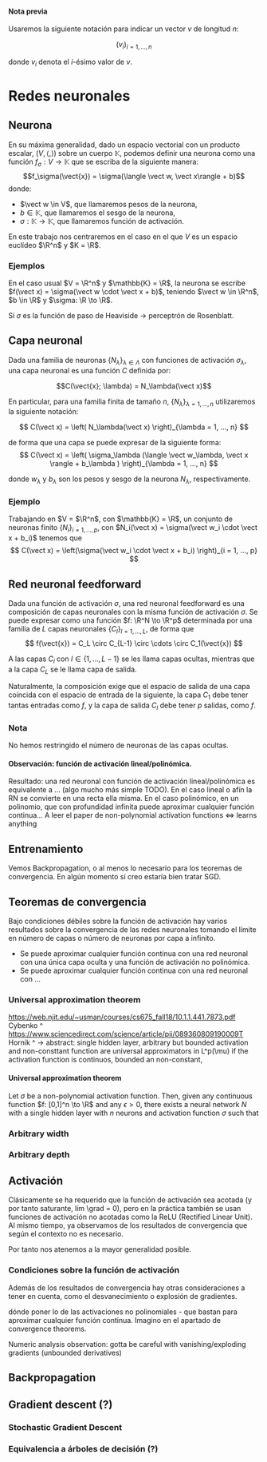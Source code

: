 #### Nota previa
<!-- TODO: mover esto a un apartado previo -->
Usaremos la siguiente notación para indicar un vector $v$ de longitud $n$:

$$\left( v_i \right)_{i = 1, ..., n}$$

donde $v_i$ denota el $i$-ésimo valor de $v$.
# Redes neuronales

## Neurona
<!-- reminder:
espacio prehilbertiano = producto escalar.
espacio de hilbert = espacio prehilbertiano completo.
espacio euclídeo = espacio de hilbert de dimensión finita

ie, el caso usual es el euclídeo 
-->
<!-- TODO: ver qué poner exactamente: euclídeo (finito) o Hilbert (caso general) -->
En su máxima generalidad, dado un espacio vectorial con un producto escalar, $(V, \langle , \rangle)$ sobre un cuerpo $\mathbb{K}$, podemos definir una neurona como una función $f_\sigma: V \to \mathbb{K}$ que se escriba de la siguiente manera: 
$$f_\sigma(\vect{x}) = \sigma(\langle \vect w, \vect x\rangle + b)$$ 
donde:

- $\vect w \in V$, que llamaremos pesos de la neurona,
- $b \in \mathbb{K}$, que llamaremos el sesgo de la neurona,
- $\sigma: \mathbb{K} \to \mathbb{K}$, que llamaremos función de activación. 

En este trabajo nos centraremos en el caso en el que $V$ es un espacio euclídeo $\R^n$ y $K = \R$.

### Ejemplos

En el caso usual $V = \R^n$ y $\mathbb{K} = \R$, la neurona se escribe $f(\vect x) = \sigma(\vect w \cdot \vect x + b)$, teniendo $\vect w \in \R^n$, $b \in \R$ y $\sigma: \R \to \R$. 

Si $\sigma$ es la función de paso de Heaviside -> perceptrón de Rosenblatt.

## Capa neuronal
<!-- TODO: también lo de docs/producto escalar/EV/EHilbertl
-->
Dada una familia de neuronas $\{N_\lambda \}_{\lambda \in \Lambda}$ con funciones de activación $\sigma_\lambda$, una capa neuronal es una función $C$ definida por:

$$C(\vect{x}; \lambda) = N_\lambda(\vect x)$$

En particular, para una familia finita de tamaño $n$, $\{N_\lambda\}_{\lambda = 1, ..., n}$ utilizaremos la siguiente notación:

$$ C(\vect x) = \left( N_\lambda(\vect x) \right)_{\lambda = 1, ..., n} $$

de forma que una capa se puede expresar de la siguiente forma:
$$ 
    C(\vect x) = \left( \sigma_\lambda (\langle \vect w_\lambda, \vect x \rangle + b_\lambda ) \right)_{\lambda = 1, ..., n} 
$$

donde $w_\lambda$ y $b_\lambda$ son los pesos y sesgo de la neurona $N_\lambda$, respectivamente.

### Ejemplo

Trabajando en $V = $\R^n$, con $\mathbb{K} = \R$, un conjunto de neuronas finito $\{N_i\}_{i = 1, ..., p}$, con $N_i(\vect x) = \sigma(\vect w_i \cdot \vect x + b_i)$ tenemos que
$$
C(\vect x) = \left(\sigma(\vect w_i \cdot \vect x + b_i) \right)_{i = 1, ..., p}
$$
<!-- Dado un espacio vectorial con un producto escalar $(V, \langle , \rangle)$, sobre un cuerpo $\mathbb{K}$, una capa neuronal es una función $C: V \to \mathbb K$ determinada por una familia $\{n_\lambda \}_{\lambda \in \Lambda} con la misma función de activación, de forma que si -->

<!--Dada una función de activación $\sigma$, una capa neuronal es una función $-->
<!--$$C(\vect{x}) = \sigma(W \vect{x} + \vect{b})$$

donde:

- $W \in \R^{p \times N}$ es la matriz de pesos, donde cada fila $W_i$ es el vector de pesos de la neurona $n_i$,
- $\vect{b} \in \R^p$ es el vector de sesgos de las neuronas.
-->

## Red neuronal feedforward

Dada una función de activación $\sigma$, una red neuronal feedforward es una composición de capas neuronales con la misma función de activación $\sigma$. Se puede expresar como una función $f: \R^N \to \R^p$ determinada por una familia de $L$ capas neuronales $\{C_l\}_{l=1,...,L}$, de forma que
$$
    f(\vect{x}) = C_L \circ C_{L-1} \circ \cdots \circ C_1(\vect{x})
$$

A las capas $C_l$ con $l \in \{1,...,L - 1\}$ se les llama capas ocultas, mientras que a la capa $C_L$ se le llama capa de salida.

Naturalmente, la composición exige que el espacio de salida de una capa coincida con el espacio de entrada de la siguiente, la capa $C_1$ debe tener tantas entradas como $f$, y la capa de salida $C_l$ debe tener $p$ salidas, como $f$.

### Nota
No hemos restringido el número de neuronas de las capas ocultas.

#### Observación: función de activación lineal/polinómica.
Resultado: una red neuronal con función de activación lineal/polinómica es equivalente a ... (algo mucho más simple TODO). En el caso lineal o afín la RN se convierte en una recta ella misma. En el caso polinómico, en un polinomio, que con profundidad infinita puede aproximar cualquier función continua... A leer el paper de non-polynomial activation functions <=> learns anything

## Entrenamiento

Vemos Backpropagation, o al menos lo necesario para los teoremas de convergencia. En algún momento sí creo estaría bien tratar SGD.
## Teoremas de convergencia
Bajo condiciones débiles sobre la función de activación hay varios resultados sobre la convergencia de las redes neuronales tomando el límite en número de capas o número de neuronas por capa a infinito. 
<!-- Número de capas y número de neuronas por capa acotado también había algo -->
- Se puede aproximar cualquier función continua con una red neuronal con una única capa oculta y una función de activación no polinómica.
- Se puede aproximar cualquier función continua con una red neuronal con ...


### Universal approximation theorem    
https://web.njit.edu/~usman/courses/cs675_fall18/10.1.1.441.7873.pdf
Cybenko ^
https://www.sciencedirect.com/science/article/pii/089360809190009T
Hornik ^ ->
abstract:
single hidden layer, arbitrary but bounded activation and non-consttant function are universal approximators in L^p(\mu)
if the activation function is continuos, bounded an non-constant, 

#### Universal approximation theorem
Let $\sigma$ be a non-polynomial activation function. Then, given any continuous function $f: [0,1]^n \to \R$ and any $\epsilon > 0$, there exists a neural network $N$ with a single hidden layer with $n$ neurons and activation function $\sigma$ such that

### Arbitrary width

### Arbitrary depth


## Activación
Clásicamente se ha requerido que la función de activación sea acotada (y por tanto saturante, lim \grad = 0), pero en la práctica también se usan funciones de activación no acotadas como la ReLU (Rectified Linear Unit). Al mismo tiempo, ya observamos de los resultados de convergencia que según el contexto no es necesario.
 <!--  TODO: bueno, hay un resultado en el que se requiere que la función de activación esté acotada, pero bueno-->
Por tanto nos atenemos a la mayor generalidad posible.

### Condiciones sobre la función de activación
<!-- TODO: -->
Además de los resultados de convergencia hay otras consideraciones a tener en cuenta, como el desvanecimiento o explosión de gradientes. 
<!-- https://en.wikipedia.org/wiki/Activation_function -->

<!-- todo esto ya es redundante teniendo los resultados de convergencia -->
dónde poner lo de las activaciones no polinomiales - que bastan para aproximar cualquier función continua. Imagino en el apartado de convergence theorems.

Numeric analysis observation: gotta be careful with vanishing/exploding gradients (unbounded derivatives)



## Backpropagation

## Gradient descent (?)
### Stochastic Gradient Descent
<!-- esta última probablemente en otro apartado posterior? -->
<!-- TODO: unir estos? -->



### Equivalencia a árboles de decisión (?)
